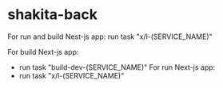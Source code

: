 # shakita-back

For run and build Nest-js app: run task "x/l-(SERVICE_NAME)"

For build Next-js app: 
 - run task "build-dev-(SERVICE_NAME)"
For run Next-js app: 
 - run task "x/l-(SERVICE_NAME)"